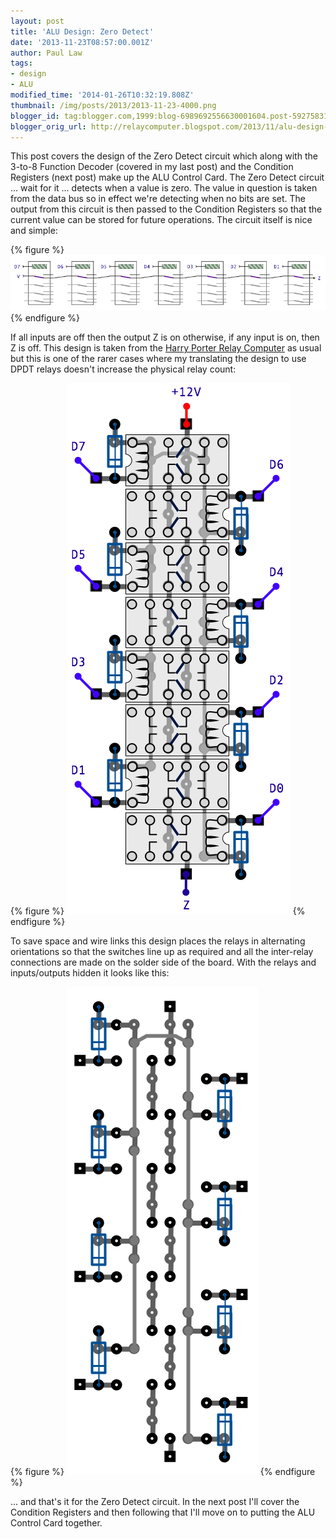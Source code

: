 ```yaml
---
layout: post
title: 'ALU Design: Zero Detect'
date: '2013-11-23T08:57:00.001Z'
author: Paul Law
tags:
- design
- ALU
modified_time: '2014-01-26T10:32:19.808Z'
thumbnail: /img/posts/2013/2013-11-23-4000.png
blogger_id: tag:blogger.com,1999:blog-6989692556630001604.post-5927583153539074028
blogger_orig_url: http://relaycomputer.blogspot.com/2013/11/alu-design-zero-detect.html
---
```


This post covers the design of the Zero Detect circuit which along 
with the 3-to-8 Function Decoder (covered in my last post) and the Condition 
Registers (next post) make up the ALU Control Card. The Zero Detect circuit 
... wait for it ... detects when a value is zero. The value in question is 
taken from the data bus so in effect we're detecting when no bits are set. The 
output from this circuit is then passed to the Condition Registers so that the 
current value can be stored for future operations. The circuit itself is nice 
and simple:

{% figure %}
![Zero Detect Diagram](/assets/img/posts/2013/2013-11-23-0000.png)
{% endfigure %}

If all inputs are 
off then the output Z is on otherwise, if any input is on, then Z is off. This 
design is taken from the [Harry Porter Relay Computer](http://web.cecs.pdx.edu/~harry/Relay/index.html) as usual but this is one of the rarer cases where my 
translating the design to use DPDT relays doesn't increase the physical relay 
count:

{% figure %}
![](/assets/img/posts/2013/2013-11-23-0001.png)
{% endfigure %}

To save space and wire links this design places the relays in 
alternating orientations so that the switches line up as required and all the 
inter-relay connections are made on the solder side of the board. With the 
relays and inputs/outputs hidden it looks like this:

{% figure %}
![](/assets/img/posts/2013/2013-11-23-0002.png)
{% endfigure %}

... and that's it for the Zero Detect circuit. In the next post I'll 
cover the Condition Registers and then following that I'll move on to putting 
the ALU Control Card together. 
